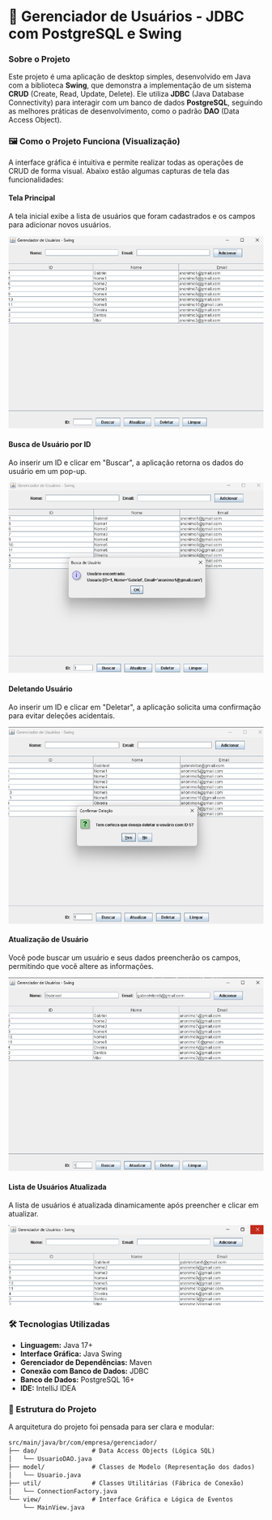 # 👥 Gerenciador de Usuários - JDBC com PostgreSQL e Swing

### Sobre o Projeto

Este projeto é uma aplicação de desktop simples, desenvolvido em Java com a biblioteca **Swing**, que demonstra a implementação de um sistema **CRUD** (Create, Read, Update, Delete). Ele utiliza **JDBC** (Java Database Connectivity) para interagir com um banco de dados **PostgreSQL**, seguindo as melhores práticas de desenvolvimento, como o padrão **DAO** (Data Access Object).


### 🖼️ Como o Projeto Funciona (Visualização)

A interface gráfica é intuitiva e permite realizar todas as operações de CRUD de forma visual. Abaixo estão algumas capturas de tela das funcionalidades:

#### Tela Principal

A tela inicial exibe a lista de usuários que foram cadastrados e os campos para adicionar novos usuários.

![Tela Principal do Gerenciador](Image/tela1.png)

#### Busca de Usuário por ID

Ao inserir um ID e clicar em "Buscar", a aplicação retorna os dados do usuário em um pop-up.

![Pop-up de Busca por Usuário](Image/tela2.png)

#### Deletando Usuário

Ao inserir um ID e clicar em "Deletar", a aplicação solicita uma confirmação para evitar deleções acidentais.

![Confirmação de Deleção](Image/tela3.png)

#### Atualização de Usuário

Você pode buscar um usuário e seus dados preencherão os campos, permitindo que você altere as informações.

![Tela de Atualização de Usuário](Image/tela4.png)

#### Lista de Usuários Atualizada

A lista de usuários é atualizada dinamicamente após preencher e clicar em atualizar.

![Lista de Usuários Atualizada](Image/tela5.png)

### 🛠️ Tecnologias Utilizadas

* **Linguagem:** Java 17+
* **Interface Gráfica:** Java Swing
* **Gerenciador de Dependências:** Maven
* **Conexão com Banco de Dados:** JDBC
* **Banco de Dados:** PostgreSQL 16+
* **IDE:** IntelliJ IDEA

### 📁 Estrutura do Projeto

A arquitetura do projeto foi pensada para ser clara e modular:

```plaintext
src/main/java/br/com/empresa/gerenciador/
├── dao/               # Data Access Objects (Lógica SQL)
│   └── UsuarioDAO.java
├── model/             # Classes de Modelo (Representação dos dados)
│   └── Usuario.java
├── util/              # Classes Utilitárias (Fábrica de Conexão)
│   └── ConnectionFactory.java
└── view/              # Interface Gráfica e Lógica de Eventos
    └── MainView.java
